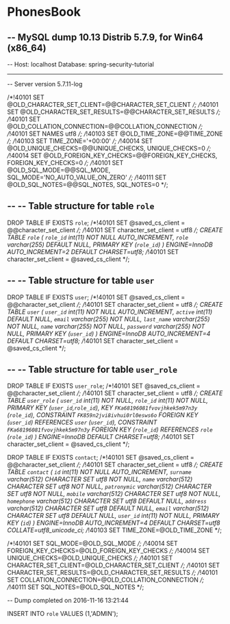 # PhonesBook
-- MySQL dump 10.13  Distrib 5.7.9, for Win64 (x86_64)
--
-- Host: localhost    Database: spring-security-tutorial
-- ------------------------------------------------------
-- Server version	5.7.11-log

/*!40101 SET @OLD_CHARACTER_SET_CLIENT=@@CHARACTER_SET_CLIENT */;
/*!40101 SET @OLD_CHARACTER_SET_RESULTS=@@CHARACTER_SET_RESULTS */;
/*!40101 SET @OLD_COLLATION_CONNECTION=@@COLLATION_CONNECTION */;
/*!40101 SET NAMES utf8 */;
/*!40103 SET @OLD_TIME_ZONE=@@TIME_ZONE */;
/*!40103 SET TIME_ZONE='+00:00' */;
/*!40014 SET @OLD_UNIQUE_CHECKS=@@UNIQUE_CHECKS, UNIQUE_CHECKS=0 */;
/*!40014 SET @OLD_FOREIGN_KEY_CHECKS=@@FOREIGN_KEY_CHECKS, FOREIGN_KEY_CHECKS=0 */;
/*!40101 SET @OLD_SQL_MODE=@@SQL_MODE, SQL_MODE='NO_AUTO_VALUE_ON_ZERO' */;
/*!40111 SET @OLD_SQL_NOTES=@@SQL_NOTES, SQL_NOTES=0 */;

--
-- Table structure for table `role`
--

DROP TABLE IF EXISTS `role`;
/*!40101 SET @saved_cs_client     = @@character_set_client */;
/*!40101 SET character_set_client = utf8 */;
CREATE TABLE `role` (
  `role_id` int(11) NOT NULL AUTO_INCREMENT,
  `role` varchar(255) DEFAULT NULL,
  PRIMARY KEY (`role_id`)
) ENGINE=InnoDB AUTO_INCREMENT=2 DEFAULT CHARSET=utf8;
/*!40101 SET character_set_client = @saved_cs_client */;


--
-- Table structure for table `user`
--

DROP TABLE IF EXISTS `user`;
/*!40101 SET @saved_cs_client     = @@character_set_client */;
/*!40101 SET character_set_client = utf8 */;
CREATE TABLE `user` (
  `user_id` int(11) NOT NULL AUTO_INCREMENT,
  `active` int(11) DEFAULT NULL,
  `email` varchar(255) NOT NULL,
  `last_name` varchar(255) NOT NULL,
  `name` varchar(255) NOT NULL,
  `password` varchar(255) NOT NULL,
  PRIMARY KEY (`user_id`)
) ENGINE=InnoDB AUTO_INCREMENT=4 DEFAULT CHARSET=utf8;
/*!40101 SET character_set_client = @saved_cs_client */;


--
-- Table structure for table `user_role`
--

DROP TABLE IF EXISTS `user_role`;
/*!40101 SET @saved_cs_client     = @@character_set_client */;
/*!40101 SET character_set_client = utf8 */;
CREATE TABLE `user_role` (
  `user_id` int(11) NOT NULL,
  `role_id` int(11) NOT NULL,
  PRIMARY KEY (`user_id`,`role_id`),
  KEY `FKa68196081fvovjhkek5m97n3y` (`role_id`),
  CONSTRAINT `FK859n2jvi8ivhui0rl0esws6o` FOREIGN KEY (`user_id`) REFERENCES `user` (`user_id`),
  CONSTRAINT `FKa68196081fvovjhkek5m97n3y` FOREIGN KEY (`role_id`) REFERENCES `role` (`role_id`)
) ENGINE=InnoDB DEFAULT CHARSET=utf8;
/*!40101 SET character_set_client = @saved_cs_client */;

DROP TABLE IF EXISTS `contact`;
/*!40101 SET @saved_cs_client     = @@character_set_client */;
/*!40101 SET character_set_client = utf8 */;
CREATE TABLE `contact` (
  `id` int(11) NOT NULL AUTO_INCREMENT,
  `surname` varchar(512) CHARACTER SET utf8 NOT NULL,
  `name` varchar(512) CHARACTER SET utf8 NOT NULL,
  `patronymic` varchar(512) CHARACTER SET utf8 NOT NULL,
  `mobile` varchar(512) CHARACTER SET utf8 NOT NULL,
  `homephone` varchar(512) CHARACTER SET utf8 DEFAULT NULL,
  `address` varchar(512) CHARACTER SET utf8 DEFAULT NULL,
  `email` varchar(512) CHARACTER SET utf8 DEFAULT NULL,
  `user_id` int(11) NOT NULL,
  PRIMARY KEY (`id`)
) ENGINE=InnoDB AUTO_INCREMENT=4 DEFAULT CHARSET=utf8 COLLATE=utf8_unicode_ci;
/*!40103 SET TIME_ZONE=@OLD_TIME_ZONE */;

/*!40101 SET SQL_MODE=@OLD_SQL_MODE */;
/*!40014 SET FOREIGN_KEY_CHECKS=@OLD_FOREIGN_KEY_CHECKS */;
/*!40014 SET UNIQUE_CHECKS=@OLD_UNIQUE_CHECKS */;
/*!40101 SET CHARACTER_SET_CLIENT=@OLD_CHARACTER_SET_CLIENT */;
/*!40101 SET CHARACTER_SET_RESULTS=@OLD_CHARACTER_SET_RESULTS */;
/*!40101 SET COLLATION_CONNECTION=@OLD_COLLATION_CONNECTION */;
/*!40111 SET SQL_NOTES=@OLD_SQL_NOTES */;

-- Dump completed on 2016-11-16 13:21:44



INSERT INTO `role` VALUES (1,'ADMIN');
